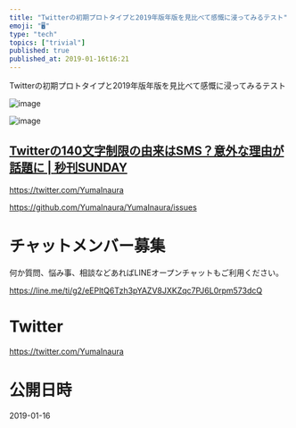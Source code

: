 ```yaml
---
title: "Twitterの初期プロトタイプと2019年版年版を見比べて感慨に浸ってみるテスト"
emoji: "🖥"
type: "tech"
topics: ["trivial"]
published: true
published_at: 2019-01-16t16:21
---
```


Twitterの初期プロトタイプと2019年版年版を見比べて感慨に浸ってみるテスト

![image](https://user-images.githubusercontent.com/13635059/51232537-6e77f200-19aa-11e9-81fd-7729e0b3e99a.png)

![image](https://user-images.githubusercontent.com/13635059/51232611-b72fab00-19aa-11e9-835e-44891569677f.png)


[Twitterの140文字制限の由来はSMS？意外な理由が話題に | 秒刊SUNDAY](https://yukawanet.com/archives/4261947.html)
---

https://twitter.com/YumaInaura

https://github.com/YumaInaura/YumaInaura/issues








<!-- Update From Qiita API -->

# チャットメンバー募集


何か質問、悩み事、相談などあればLINEオープンチャットもご利用ください。

https://line.me/ti/g2/eEPltQ6Tzh3pYAZV8JXKZqc7PJ6L0rpm573dcQ





# Twitter


https://twitter.com/YumaInaura


<!-- Update From Qiita API -->



# 公開日時

2019-01-16
